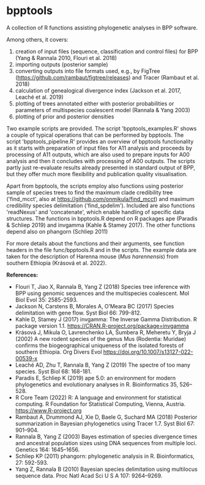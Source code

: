 # bpptools
A collection of R functions assisting phylogenetic analyses in BPP software.

Among others, it covers:
1. creation of input files (sequence, classification and control files) for BPP (Yang & Rannala 2010, Flouri et al. 2018)
2. importing outputs (posterior sample)
3. converting outputs into file formats used, e.g., by FigTree (https://github.com/rambaut/figtree/releases) and Tracer (Rambaut et al. 2018)
4. calculation of genealogical divergence index (Jackson et al. 2017, Leaché et al. 2019)
5. plotting of trees annotated either with posterior probabilities or parameters of multispecies coalescent model (Rannala & Yang 2003)
6. plotting of prior and posterior densities

Two example scripts are provided. The script 'bpptools_examples.R' shows a couple of typical operations that can be performed by bpptools. The script 'bpptools_pipeline.R' provides an overview of bpptools functionality as it starts with preparation of input files for A11 analysis and proceeds by processing of A11 outputs, which are also used to prepare inputs for A00 analysis and then it concludes with processing of A00 outputs. The scripts partly just re-evaluate results already presented in standard output of BPP, but they offer much more flexibility and publication quality visualisation.

Apart from bpptools, the scripts employ also functions using posterior sample of species trees to find the maximum clade credibility tree ('find_mcct', also at https://github.com/onmikula/find_mcct) and maximum credibility species delimitation ('find_spdelim'). Included are also functions 'readNexus' and 'concatenate', which enable handling of specific data structures. The functions in bpptools.R depend on R packages ape (Paradis & Schliep 2019) and invgamma (Kahle & Stamey 2017). The other functions depend also on phangorn (Schliep 2011)

For more details about the functions and their arguments, see function headers in the file func/bpptools.R and in the scripts.
The example data are taken for the description of Harenna mouse (*Mus harennensis*) from southern Ethiopia (Krásová et al. 2022).

**References:**
- Flouri T, Jiao X, Rannala B, Yang Z (2018) Species tree inference with BPP using genomic sequences and the multispecies coalescent. Mol Biol Evol 35: 2585-2593.
- Jackson N, Carstens B, Morales A, O’Meara BC (2017) Species delimitation with gene flow. Syst Biol 66: 799-812.
- Kahle D, Stamey J (2017) invgamma: The Inverse Gamma Distribution. R package version 1.1. https://CRAN.R-project.org/package=invgamma
- Krásová J, Mikula O, Lavrenchenko LA, Šumbera R, Meheretu Y, Bryja J (2002) A new rodent species of the genus Mus (Rodentia: Muridae) confirms the biogeographical uniqueness of the isolated forests of southern Ethiopia. Org Divers Evol https://doi.org/10.1007/s13127-022-00539-x
- Leaché AD, Zhu T, Rannala B, Yang Z (2019) The spectre of too many species. Syst Biol 68: 168-181.
- Paradis E, Schliep K (2019) ape 5.0: an environment for modern phylogenetics and evolutionary analyses in R. Bioinformatics 35, 526–528. 
- R Core Team (2022) R: A language and environment for statistical computing. R Foundation for Statistical Computing, Vienna, Austria. https://www.R-project.org
- Rambaut A, Drummond AJ, Xie D, Baele G, Suchard MA (2018) Posterior summarization in Bayesian phylogenetics using Tracer 1.7. Syst Biol 67: 901–904.
- Rannala B, Yang Z (2003) Bayes estimation of species divergence times and ancestral population sizes using DNA sequences from multiple loci. Genetics 164: 1645–1656.
- Schliep KP (2011) phangorn: phylogenetic analysis in R. Bioinformatics, 27: 592-593.
- Yang Z, Rannala B (2010) Bayesian species delimitation using multilocus sequence data. Proc Natl Acad Sci U S A 107: 9264–9269.
